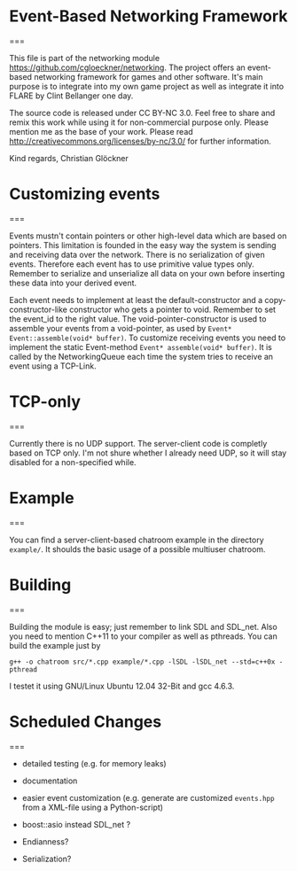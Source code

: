 # Event-Based Networking Framework
===

This file is part of the networking module https://github.com/cgloeckner/networking. The project offers an event-based networking framework for games and other software. It's main purpose is to integrate into my own game project as well as integrate it into FLARE by Clint Bellanger one day.

The source code is released under CC BY-NC 3.0. Feel free to share and remix this work while using it for non-commercial purpose only. Please mention me as the base of your work. Please read http://creativecommons.org/licenses/by-nc/3.0/ for further information.

Kind regards, Christian Glöckner

# Customizing events
===

Events mustn't contain pointers or other high-level data which are based on pointers. This limitation is founded in the easy way the system is sending and receiving data over the network. There is no serialization of given events. Therefore each event has to use primitive value types only. Remember to serialize and unserialize all data on your own before inserting these data into your derived event.

Each event needs to implement at least the default-constructor and a copy-constructor-like constructor who gets a pointer to void. Remember to set the event_id to the right value. The void-pointer-constructor is used to assemble your events from a void-pointer, as used by `Event* Event::assemble(void* buffer)`.
To customize receiving events you need to implement the static Event-method `Event* assemble(void* buffer)`. It is called by the NetworkingQueue each time the system tries to receive an event using a TCP-Link.

# TCP-only
===

Currently there is no UDP support. The server-client code is completly based on TCP only. I'm not shure whether I already need UDP, so it will stay disabled for a non-specified while.

# Example
===

You can find a server-client-based chatroom example in the directory `example/`. It shoulds the basic usage of a possible multiuser chatroom.

# Building
===

Building the module is easy; just remember to link SDL and SDL_net. Also you need to mention C++11 to your compiler as well as pthreads. You can build the example just by

    g++ -o chatroom src/*.cpp example/*.cpp -lSDL -lSDL_net --std=c++0x -pthread

I testet it using GNU/Linux Ubuntu 12.04 32-Bit and gcc 4.6.3.

# Scheduled Changes
===

- detailed testing (e.g. for memory leaks)
- documentation
- easier event customization (e.g. generate are customized `events.hpp` from a XML-file using a Python-script)

- boost::asio instead SDL_net ?
- Endianness?
- Serialization?


